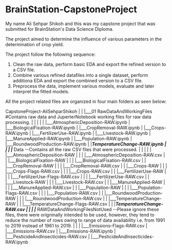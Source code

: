 # BrainStation-CapstoneProject

My name Ali Sehpar Shikoh and this was my capstone project that was submitted for BrainStation's Data Science Diploma.

The project aimed to determine the influence of various parameters in the determination of crop yield.

The project follow the following sequence:

1) Clean the raw data, perform basic EDA and export the refined version to a CSV file.
2) Combine various refined datafiles into a single dataset, perform additiona EDA and export the combined version to a CSV file.
3) Preprocess the data, implement various models, evaluate and later interpret the fitted models.

All the project related files are organized in four main folders as seen below:

CapstoneProject-AliSehparShikoh
|
|
|___01 RawDataAndWorkingFiles #Contains raw data and JuperterNotebook working files for raw data processing.
|                         |
|                         |
|			  |___AtmosphericDeposition-RAW.ipynb
|			  |___BiologicalFixation-RAW.ipynb
|			  |___CropRemoval-RAW.ipynb
|			  |___Crops-RAW.ipynb
|			  |___FertilizerUse-RAW.ipynb
|			  |___Livestock-RAW.ipynb
|			  |___ManureApplied-RAW.ipynb
|			  |___Population-RAW.ipynb
|			  |___RoundwoodProduction-RAW.ipynb
|			  |___TemperatureChange-RAW.ipynb
|                         |
|			  |___ Data --Contains all the raw CSV files that were processed.
|			  |        |
|			  |        |___AtmosphericDeposition-RAW
|			  |        |                            |___AtmosphericDeposition-RAW.csv
|			  |        |___BiologicalFixation-RAW
|			  |        |                         |___BiologicalFixation-RAW.csv
|			  |        |___CropRemoval-RAW
|			  |        |                  |___CropRemoval-RAW.csv
|		 	  |        |___Crops-RAW
|			  |        |            |___Crops-Flags-RAW.csv
|			  |        |            |___Crops-RAW.csv
|			  |        |___FertilizerUse-RAW
|			  |        |                    |___FertilizerUse-Flags-RAW.csv
|			  |        |                    |___FertilizerUse-RAW.csv
|			  |        |___Livestock-RAW
|			  |        |                |___Livestock-RAW.csv
|			  |        |___ManureApplied-RAW
|			  |        |                    |___ManureApplied-RAW.csv
|			  |        |___Population-RAW
|			  |        |                 |___Population-Flags-RAW.csv
|			  |        |                 |___Population-RAW.csv
|			  |        |___RoundwoodProduction-RAW
|			  |        |                          |___RoundwoodProduction-RAW.csv
|			  |        |___TemperatureChange-RAW
|			  |                                 |___TemperatureChange-Flags-RAW.csv
|			  |                                 |___TemperatureChange-RAW.csv
|			  |
|			  |___ RAWDataAndWorkingFilesNotUsed --Please ignore these files, there were origninally intended to be used, however, they tend to reduce the number of rows owing to range of data availability i.e. from 1991 to 2019 instead of 1961 to 2019.
|			           |
|			           |___Emissions-Flags-RAW.csv
|			           |___Emissions-RAW.csv
|			           |___Emissions-RAW.ipynb
|			           |___PesticideAndInsecticides-RAW.csv
|			           |___PesticideAndInsecticides-RAW.ipynb
 
